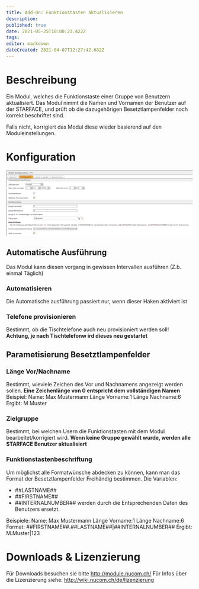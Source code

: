 ```yaml
---
title: Add-On: Funktionstasten aktualisieren
description: 
published: true
date: 2021-05-25T10:00:23.422Z
tags: 
editor: markdown
dateCreated: 2021-04-07T12:27:42.682Z
---
```


# Beschreibung

Ein Modul, welches die Funktionstaste einer Gruppe von Benutzern aktualisiert.
Das Modul nimmt die Namen und Vornamen der Benutzer auf der STARFACE, und prüft ob die dazugehörigen Besetztlampenfelder noch korrekt beschriftet sind.

Falls nicht, korrigiert das Modul diese wieder basierend auf den Moduleinstellungen.

# Konfiguration

![funktionstaste-aktualisieren-1.png](/uploads/funktionstasten-aktualisieren/funktionstaste-aktualisieren-1.png)

## Automatische Ausführung
Das Modul kann diesen vorgang in gewissen Intervallen ausführen (Z.b. einmal Täglich)

### Automatisieren
Die Automatische ausführung passiert nur, wenn dieser Haken aktiviert ist

### Telefone provisionieren
Bestimmt, ob die Tischtelefone auch neu provisioniert werden soll!
**Achtung, je nach Tischtelefonw ird dieses neu gestartet**

## Parametisierung Besetztlampenfelder

### Länge Vor/Nachname
Bestimmt, wieviele Zeichen des Vor und Nachnamens angezeigt werden sollen. 
**Eine Zeichenlänge von 0 entspricht dem vollständigen Namen**
Beispiel: 
Name: Max Mustermann
Länge Vorname:1
Länge Nachname:6
Ergibt: M Muster

### Zielgruppe
Bestimmt, bei welchen Usern die Funktionstasten mit dem Modul bearbeitet/korrigiert wird.
**Wenn keine Gruppe gewählt wurde, werden alle STARFACE Benutzer aktualisiert**

### Funktionstastenbeschriftung
Um möglichst alle Formatwünsche abdecken zu können, kann man das Format der Besetztlampenfelder Freihändig bestimmen.
Die Variablen:
- ##LASTNAME## 
- ##FIRSTNAME##
- ##INTERNALNUMBER##
 werden durch die Entsprechenden Daten des Benutzers ersetzt.
 
Beispiele: 
Name: Max Mustermann
Länge Vorname:1
Länge Nachname:6
Format: ##FIRSTNAME##.##LASTNAME##|##INTERNALNUMBER##
Ergibt: M.Muster|123

# Downloads & Lizenzierung
Für Downloads besuchen sie bitte http://module.nucom.ch/
Für Infos über die Lizenzierung siehe: http://wiki.nucom.ch/de/lizenzierung
